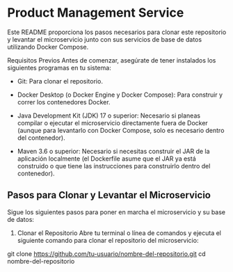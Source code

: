 # Product Management Service
Este README proporciona los pasos necesarios para clonar este repositorio y levantar el microservicio junto con sus servicios de base de datos utilizando Docker Compose.

Requisitos Previos
Antes de comenzar, asegúrate de tener instalados los siguientes programas en tu sistema:

* Git: Para clonar el repositorio.

* Docker Desktop (o Docker Engine y Docker Compose): Para construir y correr los contenedores Docker.

* Java Development Kit (JDK) 17 o superior: Necesario si planeas compilar o ejecutar el microservicio directamente fuera de Docker (aunque para levantarlo con Docker Compose, solo es necesario dentro del contenedor).

* Maven 3.6 o superior: Necesario si necesitas construir el JAR de la aplicación localmente (el Dockerfile asume que el JAR ya está construido o que tiene las instrucciones para construirlo dentro del contenedor).

## Pasos para Clonar y Levantar el Microservicio
Sigue los siguientes pasos para poner en marcha el microservicio y su base de datos:

1. Clonar el Repositorio
   Abre tu terminal o línea de comandos y ejecuta el siguiente comando para clonar el repositorio del microservicio:

git clone https://github.com/tu-usuario/nombre-del-repositorio.git
cd nombre-del-repositorio